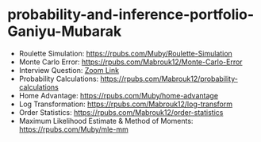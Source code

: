 # probability-and-inference-portfolio-Ganiyu-Mubarak

- Roulette Simulation: https://rpubs.com/Muby/Roulette-Simulation
- Monte Carlo Error: https://rpubs.com/Mabrouk12/Monte-Carlo-Error
- Interview Question: [Zoom Link](https://vanderbilt.zoom.us/rec/share/gLD4bNAJGRXJq3u2q-KsMIlO33WT-5xfmcWkX5ldEa8EViljAlp-2xDt1dueh9uI.2GcHu04ZXm9wTsdN)
- Probability Calculations: https://rpubs.com/Mabrouk12/probability-calculations
- Home Advantage: https://rpubs.com/Muby/home-advantage
- Log Transformation: https://rpubs.com/Mabrouk12/log-transform
- Order Statistics: https://rpubs.com/Mabrouk12/order-statistics
- Maximum Likelihood Estimate & Method of Moments: https://rpubs.com/Muby/mle-mm
